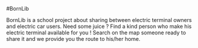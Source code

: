 #BornLib

BornLib is a school project about sharing between electric terminal owners and electric car users.
Need some juice ? Find a kind person who make his electric terminal available for you ! Search on the map someone ready to share it and we provide you the route to his/her home.
